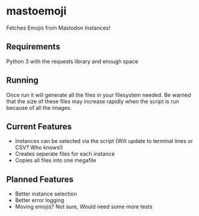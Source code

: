 # mastoemoji
Fetches Emojis from Mastodon Instances!

## Requirements
  Python 3 with the requests library and enough space

## Running
  
  Once run it will generate all the files in your filesystem needed. Be warned that the size of these files may increase rapidly when the script is run because of all the images.

## Current Features
  - Instances can be selected via the script (Will update to terminal lines or CSV? Who knows!)
  - Creates seperate files for each instance
  - Copies all files into one megafile

## Planned Features
  - Better instance selection
  - Better error logging
  - Moving emojis? Not sure, Would need some more tests
